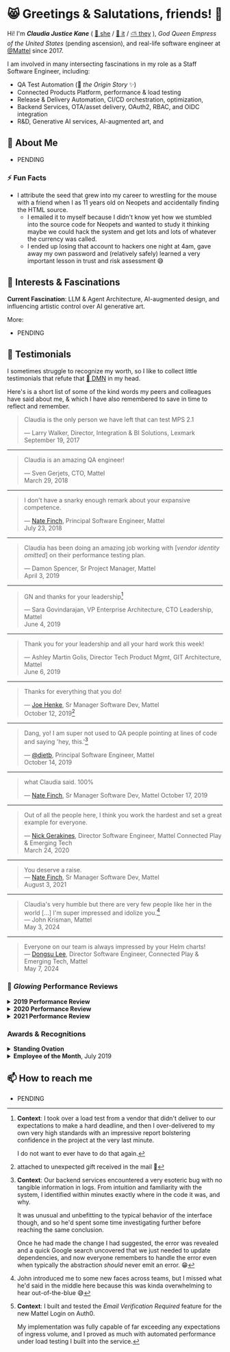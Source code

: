 # 😸 Greetings & Salutations, friends! 👋

Hi! I'm ***Claudia Justice Kane***
( [🦋 she](https://pronouns.cc/pronouns/she/her/her/hers/herself)
/ [🤖 it](https://pronouns.cc/pronouns/it/it/its/its/itself,it%2Fits)
/ [⛅ they](https://pronouns.cc/pronouns/they/them/their/theirs/themself) ),
*God Queen Empress of the United States* (pending ascension), and real-life software engineer at [@Mattel](https://github.com/Mattel) since 2017.

I am involved in many intersecting fascinations in my role as a Staff Software Engineer, including:
* QA Test Automation (🌈 *the Origin Story* ✨)
* Connected Products Platform, performance & load testing
* Release & Delivery Automation, CI/CD orchestration, optimization, 
* Backend Services, OTA/asset delivery, OAuth2, RBAC, and OIDC integration
* R&D, Generative AI services, AI-augmented art, and 

## 🤗 About Me

* PENDING

### ⚡ Fun Facts

* I attribute the seed that grew into my career to wrestling for the mouse with a friend when I as 11 years old on Neopets and accidentally finding the HTML source.
  * I emailed it to myself because I didn't know yet how we stumbled into the source code for Neopets and wanted to study it thinking maybe we could hack the system and get lots and lots of whatever the currency was called.
  * I ended up losing that account to hackers one night at 4am, gave away my own password and (relatively safely) learned a very important lesson in trust and risk assessment 😅

<!--
TODO:
-->

## 🌱 Interests & Fascinations

**Current Fascination**: LLM & Agent Architecture, AI-augmented design, and influencing artistic control over AI generative art.

More:
* PENDING

## 🥰 Testimonials

I sometimes struggle to recognize my worth, so I like to collect little testimonials that refute that [👿 DMN](https://en.wikipedia.org/wiki/Default_mode_network) in my head.

Here's is a short list of some of the kind words my peers and colleagues have said about me, & which I have also remembered to save in time to reflect and remember.

<!-- TODO: consider collapsing these down? -->

> Claudia is the only person we have left that can test MPS 2.1
> 
> — Larry Walker, Director, Integration & BI Solutions, Lexmark \
>  September 19, 2017

---

> Claudia is an amazing QA engineer!
> 
> — Sven Gerjets, CTO, Mattel \
>  March 29, 2018

---

> I don't have a snarky enough remark about your expansive competence.
> 
> — [Nate Finch][@natefinch], Principal Software Engineer, Mattel \
>  July 23, 2018

---

> Claudia has been doing an amazing job working with [_vendor identity omitted_] on their performance testing plan.
> 
> — Damon Spencer, Sr Project Manager, Mattel \
>  April 3, 2019

---

> GN and thanks for your leadership[^ctx-load-test]
> 
> — Sara Govindarajan, VP Enterprise Architecture, CTO Leadership, Mattel \
>  June 4, 2019

[^ctx-load-test]: **Context**: I took over a load test from a vendor that didn't deliver to our expectations to make a hard deadline, and then I over-delivered to my own very high standards with an impressive report bolstering confidence in the project at the very last minute.

    I do not want to ever have to do that again.

---

> Thank you for your leadership and all your hard work this week!
> 
> — Ashley Martin Golis, Director Tech Product Mgmt, GIT Architecture, Mattel \
>  June 6, 2019

---

> Thanks for everything that you do!
> 
> — [Joe Henke][@joe-henke], Sr Manager Software Dev, Mattel \
>  October 12, 2019[^joe-gift]

[^joe-gift]: attached to unexpected gift received in the mail 💌

---

> Dang, yo! I am super not used to QA people pointing at lines of code and saying 'hey, this.'[^ctx-brett-dang]
> 
> — [@dietb][@dietb], Principal Software Engineer, Mattel \
>  October 14, 2019

[^ctx-brett-dang]: **Context**: Our backend services encountered a very esoteric bug with no tangible information in logs.
From intuition and familiarity with the system, I identified within minutes exactly where in the code it was, and why.

    It was unusual and unbefitting to the typical behavior of the interface though, and so he'd spent some time investigating further before reaching the same conclusion.

    Once he had made the change I had suggested, the error was revealed and a quick Google search uncovered that we just needed to update dependencies, and now everyone remembers to handle the error even when typically the abstraction *should* never emit an error. 😁

---

> what Claudia said. 100%
> 
> — [Nate Finch][@natefinch], Sr Manager Software Dev, Mattel
> October 17, 2019

---

> Out of all the people here, I think you work the hardest and set a great example for everyone.
> 
> — [Nick Gerakines][@ngerakines], Director Software Engineer, Mattel Connected Play & Emerging Tech \
>  March 24, 2020

---

> You deserve a raise. \
> — [Nate Finch][@natefinch], Sr Manager Software Dev, Mattel \
> August 3, 2021

---

> Claudia's very humble but there are very few people like her in the world […] I'm super impressed and idolize you.[^ctx-humble] \
> — John Krisman, Mattel \
>  May 3, 2024

[^ctx-humble]: John introduced me to some new faces across teams, but I missed what he'd said in the middle here because this was kinda overwhelming to hear out-of-the-blue 😅

---

> Everyone on our team is always impressed by your Helm charts! \
> — [Dongsu Lee][@dongsu], Director Software Engineer, Connected Play & Emerging Tech, Mattel \
> May 7, 2024

### 🌟 *Glowing* Performance Reviews

<details>
  <summary><b>2019 Performance Review</b></summary>

<blockquote>
Claudia is an exemplary employee who creates realistic, yet challenging, goals and accomplishes what she sets out to do.
She has been involved in nearly every project that the MCPP organization has been involved in.
Notably, with Hot Wheels ID, Claudia was involved in the development and testing of backend and mobile code, backend performance testing code, test automation systems, and has been actively involved in the entire development lifecycle.

[…]

Claudia has also been a leader in evaluating technologies, contributes to engineering discussions, and works with others internally and externally to educate and inform.
 
Claudia takes great care to focus on accuracy and precision as a technical worker. She spends considerable time vetting, researching, and investigating to understand and explain her understanding to others.
These two characteristics can be seen through her attention to detail and fact finding.

I personally appreciate the lengths she goes through to work with team members and external consumers of our services and technologies.
She demonstrates patience and understanding, along with her clear and deep understanding of our larger platform.

— [Nick Gerakines][@ngerakines], Director Software Engineering, Mattel Connected Play & Emerging Tech \
March 30, 2020

</blockquote>
</details>

<details>
  <summary><b>2020 Performance Review</b></summary>

<blockquote>
Claudia has done many amazing things this year.
She is single-handedly moving us to [CI/CD platform, _identity omitted_], which will greatly reduce the budget impact of needing a large number of users in [CI/CD platform, _identity omitted_] as well as VMs for Jenkins.
This also will reduce a lot of wasted effort that goes into maintaining the Jenkins CI, which is notoriously flakey and labor intensive, not to mention a security nightmare.[^ctx-jenkins-security]

Claudia has built a testing suite for several of our projects and is always the one that people turn to when they want to know if a system is working.
She also built a performance testing system from the ground up to ensure that Mattel Login would be ready for the launch of the new Hot Wheels Collectors Shopify site, backed by logins in Mattel Login.
Claudia built a testing platform for the mobile apps on [Bitrise](https://bitrise.io), which will make it vastly easier to increase the quality of those projects.
Claudia is always the most available of us on Teams, for answering questions and helping people from innumerable different teams.
Her knowledge of our systems is encyclopedic, and I am sure that no one else on our teams knows as many systems as well as she does.
Claudia is the one on our team who knows our DevOps systems the best and pushes to make our environments more stable, more flexible, and more maintainable.
Claudia has taken on the mantle of developer as well as tester, and she has contributed code to our core systems, taking on features and bug fixes and moving beyond "just" QA and devops.

Claudia is instrumental to the quality of the products that our team puts out - and the quality of several other teams.
She pushes for better use of Jira, better communication, better testing, and better support of running systems.
She interacts with many different teams and is well-known as someone who can help just about anyone with anything.
She is the consummate team player, and goes way above and beyond in her support of everyone on any impacted team.
Claudia continually makes Mattel a better place to work and treats other teams' concerns as important as our own.

— [Nate Finch][@natefinch], Sr Manager Software Dev, Connected Play & Emerging Tech, Mattel \
March 29, 2021

[^ctx-jenkins-security]: maintaining these things costs effort and time of people who often have neither to spare :(

</blockquote>
</details>

<details>
  <summary><b>2021 Performance Review</b></summary>

  <blockquote>

Claudia continues to be the go to person for anything CI/CD, and continues to be invaluable in the DevSecOps space even though that's not her place to be and she's an engineer now.

Her work on the Redirector[^redirector] for Auth0 was a happy accident research that turned into a necessary component to make the transition to auth0 successful.
It also fully cements her stake on the path to becoming a senior backend engineer because she organized and took ownership of this project from the start.

[…]

Considering the amount of work that the backend team has seen this past year, and the quality work that Claudia has produced, I can't recommend anything other than "Exceeded Results."

— [Todd Rafferty][@webrat], Senior Software Engineering Manager, Mattel \
March ??, 2022

  <blockquote>
</details>

[^redirector]: **Context**: I built and tested the _Email Verification Required_ feature for the new Mattel Login on Auth0.

    My implementation was fully capable of far exceeding any expectations of ingress volume, and I proved as much with automated performance under load testing I built into the service.

### Awards & Recognitions

<details>
  <summary><b>Standing Ovation</b></summary>

> **Nimble**: Embrace speed and agility.
> 
> Appreciate the great work for the relaunching of the Smart Connect App in an extremely compressed timeline across multiple platforms and create a platform to build upon for launching the next generation of connected products.
> 
> — Sven Gerjets, CTO, Mattel \
> December 6, 2018

</details>

<details>
  <summary><b>Employee of the Month</b>, July 2019</summary>

> — Chris Goff, Manager, Tech Program Management, Mattel \
> July 8, 2019

**Context**: Coordinated with remote team across wide timezone gaps to recover catastrophic performance test under a tight deadline.</summary>

During June, I lead daily 8-hour meetings bringing together teams and all our vendors within India, England, US East, and US West to prepare our production environments and execute a test plan to prove our systems as a whole can realistically support our expected millions of monthly active players on the Hot Wheels id game platform.

</details>

[@natefinch]: https://github.com/natefinch
[@ngerakines]: https://github.com/ngerakines
[@joe-henke]: https://github.com/joe-henke
[@dietb]: https://github.com/dietb
[@dongsu]: https://github.com/dongsu
[@webrat]: https://github.com/webrat

## 📫 How to reach me

* PENDING

<!--
**ClaudiaJ/ClaudiaJ** is a ✨ _special_ ✨ repository because its `README.md` (this file) appears on your GitHub profile.

Here are some ideas to get you started:

- 🔭 I’m currently working on ...
- 🌱 I’m currently learning ...
- 👯 I’m looking to collaborate on ...
- 🤔 I’m looking for help with ...
- 💬 Ask me about ...
- 📫 How to reach me: ...
- 😄 Pronouns: ...
- ⚡ Fun fact: ...
-->
